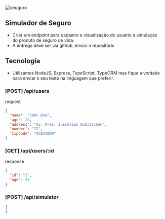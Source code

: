 ![seuguro](http://www.seuguru.com.br/email/logo.gif)


## Simulador de Seguro
 - Criar um endpoint para cadastro e visualização do usuario e simulação do produto de seguro de vida.
 - A entrega deve ser via github, enviar o repositório

## Tecnologia
- Utilizamos NodeJS, Express, TypeScript, TypeORM mas fique a vontade para enviar o seu teste na linguagem que preferir.

### [POST] /api/users
request
```json
{
  "name": "John Doe",
  "age": 23,
  "address": "Av. Pres. Juscelino Kubitschek",
  "number": "12",
  "zipcode": "05021000"
}
```

### [GET] /api/users/:id
response
```json
{
  "id": "2",
  "age": 32
}
```

### [POST] /api/simulator 
```json
{
}
```
